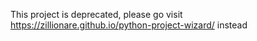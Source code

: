 This project is deprecated, please go visit https://zillionare.github.io/python-project-wizard/ instead
